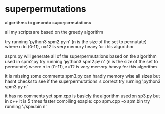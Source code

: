 # superpermutations
algorithms to generate superpermutations

all my scripts are based on the greedy algorithm

try running 'python3 spm2.py n' (n is the size of the set to permutate) where n in (0-11), n=12 is very memory heavy for this algorithm

aspm.py will generate all of the superpermutations based on the algorithm used in spm2.py
try running 'python3 spm2.py n' (n is the size of the set to permutate) where n in (0-11), n=12 is very memory heavy for this algorithm

it is missing some comments
spm3.py can handly memory wise all sizes but hasnt checks to see if the superpermutations is correct
try running 'python3 spm3.py n'

it has no comments yet
spm.cpp is basicly the algorithm used on sp3.py but in c++ it is 5 times faster
compiling exaple: cpp spm.cpp -o spm.bin
try running './spm.bin n'
